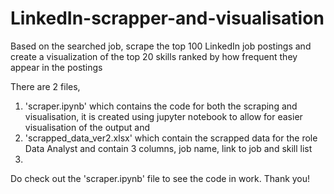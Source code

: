 # LinkedIn-scrapper-and-visualisation
Based on the searched job, scrape the top 100 LinkedIn job postings and create a visualization of the top 20 skills ranked by how frequent they appear in the postings

There are 2 files, 
1) 'scraper.ipynb' which contains the code for both the scraping and visualisation, it is created using jupyter notebook to allow for easier visualisation of the output and
2) 'scrapped_data_ver2.xlsx' which contain the scrapped data for the role Data Analyst and contain 3 columns, job name, link to job and skill list
3) 
Do check out the 'scraper.ipynb' file to see the code in work. Thank you!
